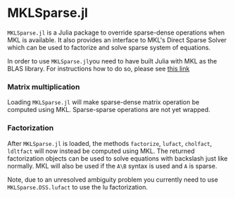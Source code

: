 # MKLSparse.jl

`MKLSparse.jl` is a Julia package to override sparse-dense operations when MKL is available. It also provides an interface to MKL's Direct Sparse Solver which can be used to factorize and solve sparse system of equations.

In order to use `MKLSparse.jl`you need to have built Julia with MKL as the BLAS library. For instructions how to do so, please see [this link](https://github.com/JuliaLang/julia#intel-compilers-and-math-kernel-library-mkl)

### Matrix multiplication

Loading `MKLSparse.jl` will make sparse-dense matrix operation be computed using MKL. Sparse-sparse operations are not yet wrapped.


### Factorization

After `MKLSparse.jl` is loaded, the methods `factorize`, `lufact`, `cholfact`, `ldltfact` will now instead be computed using MKL. The returned factorization objects can be used to solve equations with backslash just like normally. MKL will also be used if the `A\B` syntax is used and `A` is sparse.

Note, due to an unresolved ambiguity problem you currently need to use `MKLSparse.DSS.lufact` to use the lu factorization.
